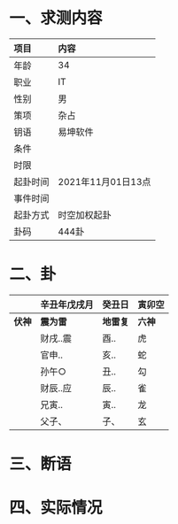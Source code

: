 # 一、求测内容
|项目|内容|
|:-|:-|
|年龄|34|
|职业|IT|
|性别|男|
|策项|杂占|
|钥语|易坤软件|
|条件||
|时限||
|起卦时间|2021年11月01日13点|
|事件时间||
|起卦方式|时空加权起卦|
|卦码|444卦|

# 二、卦
||辛丑年戊戌月|癸丑日|寅卯空|
|:-|:-|:-|:-|
|**伏神**|**震为雷**|**地雷复**|**六神**|
||财戌..震|酉..|虎|
||官申..|亥..|蛇|
||孙午○|丑..|勾|
||财辰..应|辰..|雀|
||兄寅..|寅..|龙|
||父子、|子、|玄|


# 三、断语

# 四、实际情况